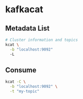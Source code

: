 # kafkacat

## Metadata List

```sh
# Cluster information and topics
kcat \
  -b "localhost:9092"
  -L
```

## Consume

```sh
kcat -C \
  -b "localhost:9092" \
  -t "my-topic"
```
